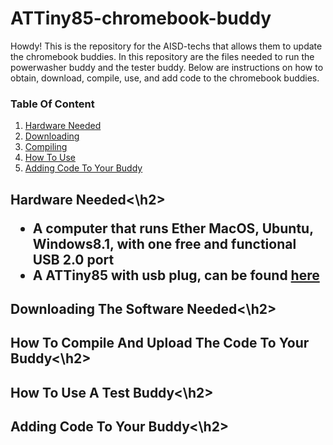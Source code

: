 <h1> ATTiny85-chromebook-buddy</h1>
<body>
Howdy! This is the repository for the AISD-techs that allows them to update the chromebook buddies. In this repository are the files needed to run the powerwasher buddy and the tester buddy. Below are instructions on how to obtain, download, compile, use, and add code to the chromebook buddies.
</body>

<h3>Table Of Content</h3>
<ol>
         <li><a href="#hardware">Hardware Needed</a></li>
         <li><a href="#download">Downloading</a></li>
         <li><a href="#compile">Compiling</a></li>
         <li><a href="#use">How To Use</a></li>
         <li><a href="#coding">Adding Code To Your Buddy</a></li>
</ol>
<div id="hardware">
         <h2>Hardware Needed<\h2>
         <body>
                  <ul>
                           <li>A computer that runs Ether MacOS, Ubuntu, Windows8.1, with one free and functional USB 2.0 port</li>
                           <li>A ATTiny85 with usb plug, can be found <a href="https://www.amazon.com/s?k=attiny85+usb&ref=nb_sb_noss_2">here</a></li>
                  </ul>
         </body>
                           
</div>
<div id="download">
         <h2>Downloading The Software Needed<\h2>
</div>
<div id="compile">
         <h2>How To Compile And Upload The Code To Your Buddy<\h2>
</div>
<div id="use">
         <h2>How To Use A Test Buddy<\h2>
</div>
<div id="coding">
         <h2>Adding Code To Your Buddy<\h2>
</div>
         
                  
                  
